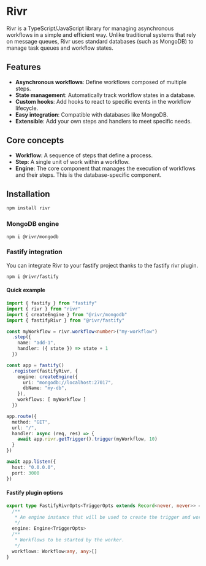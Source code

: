 # Rivr

Rivr is a TypeScript/JavaScript library for managing asynchronous workflows in a simple and efficient way. Unlike traditional systems that rely on message queues, Rivr uses standard databases (such as MongoDB) to manage task queues and workflow states.

## Features

- **Asynchronous workflows**: Define workflows composed of multiple steps.
- **State management**: Automatically track workflow states in a database.
- **Custom hooks**: Add hooks to react to specific events in the workflow lifecycle.
- **Easy integration**: Compatible with databases like MongoDB.
- **Extensible**: Add your own steps and handlers to meet specific needs.

## Core concepts

- **Workflow**: A sequence of steps that define a process.
- **Step**: A single unit of work within a workflow.
- **Engine**: The core component that manages the execution of workflows and their steps. This is the database-specific component.

## Installation

```bash
npm install rivr
```

### MongoDB engine

```shell
npm i @rivr/mongodb
```

### Fastify integration

You can integrate Rivr to your fastify project thanks to the fastify rivr plugin.

```shell
npm i @rivr/fastify
```

#### Quick example

```typescript
import { fastify } from "fastify"
import { rivr } from "rivr"
import { createEngine } from "@rivr/mongodb"
import { fastifyRivr } from "@rivr/fastify"

const myWorkflow = rivr.workflow<number>("my-workflow")
  .step({
    name: "add-1",
    handler: ({ state }) => state + 1
  })

const app = fastify()
  .register(fastifyRivr, {
    engine: createEngine({
      uri: "mongodb://localhost:27017",
      dbName: "my-db",
    }),
    workflows: [ myWorkflow ]
  })

app.route({
  method: "GET",
  url: "/",
  handler: async (req, res) => {
    await app.rivr.getTrigger().trigger(myWorkflow, 10)
  }
})

await app.listen({
  host: "0.0.0.0",
  port: 3000
})
```

#### Fastify plugin options

```typescript
export type FastifyRivrOpts<TriggerOpts extends Record<never, never>> = {
  /**
   * An engine instance that will be used to create the trigger and worker.
   */
  engine: Engine<TriggerOpts>
  /**
   * Workflows to be started by the worker.
   */
  workflows: Workflow<any, any>[]
}
```


